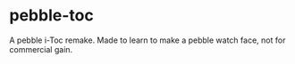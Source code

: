 pebble-toc
==========

A pebble i-Toc remake. Made to learn to make a pebble watch face, not for commercial gain.
